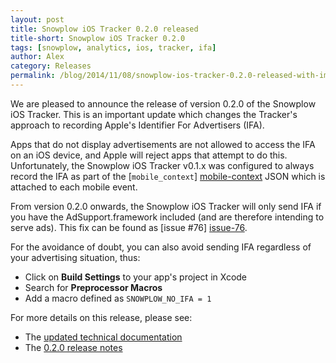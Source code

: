 ```yaml
---
layout: post
title: Snowplow iOS Tracker 0.2.0 released
title-short: Snowplow iOS Tracker 0.2.0
tags: [snowplow, analytics, ios, tracker, ifa]
author: Alex
category: Releases
permalink: /blog/2014/11/08/snowplow-ios-tracker-0.2.0-released-with-important-update
---
```


We are pleased to announce the release of version 0.2.0 of the Snowplow iOS Tracker. This is an important update which changes the Tracker's approach to recording Apple's Identifier For Advertisers (IFA).

Apps that do not display advertisements are not allowed to access the IFA on an iOS device, and Apple will reject apps that attempt to do this. Unfortunately, the Snowplow iOS Tracker v0.1.x was configured to always record the IFA as part of the [`mobile_context`] [mobile-context] JSON which is attached to each mobile event.

From version 0.2.0 onwards, the Snowplow iOS Tracker will only send IFA if you have the AdSupport.framework included (and are therefore intending to serve ads). This fix can be found as [issue #76] [issue-76].

For the avoidance of doubt, you can also avoid sending IFA regardless of your advertising situation, thus:

* Click on **Build Settings** to your app's project in Xcode
* Search for **Preprocessor Macros**
* Add a macro defined as `SNOWPLOW_NO_IFA = 1`

For more details on this release, please see:

* The [updated technical documentation][wiki]
* The [0.2.0 release notes][tracker-020]

[mobile-context]: http://iglucentral.com/schemas/com.snowplowanalytics.snowplow/mobile_context/jsonschema/1-0-0

[issue-76]: https://github.com/snowplow/snowplow-ios-tracker/issues/76

[wiki]: https://github.com/snowplow/snowplow/wiki/iOS-Tracker#32-sending-ifa
[tracker-020]: https://github.com/snowplow/snowplow-ios-tracker/releases/tag/0.2.0
